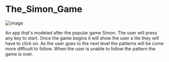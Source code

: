 # The_Simon_Game

![image](https://user-images.githubusercontent.com/40472408/75631340-01301c00-5bc0-11ea-8550-a4932940e178.png)

An app that's modeled after the popular game Simon. The user will press any key to start. Once the game begins it will show the user a tile they will have to click on. As the user goes to the next level the patterns will be come more difficult to follow. When the user is unable to follow the pattern the game is over. 